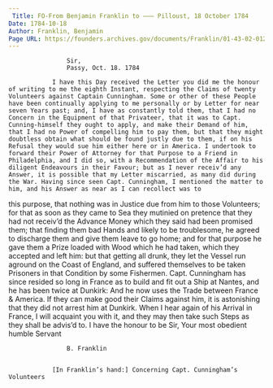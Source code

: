 ```yaml
---
 Title: FO-From Benjamin Franklin to ——— Pilloust, 18 October 1784
Date: 1784-10-18
Author: Franklin, Benjamin
Page URL: https://founders.archives.gov/documents/Franklin/01-43-02-0123
---
```


				
					Sir,
					Passy, Oct. 18. 1784
				
				I have this Day received the Letter you did me the honour of writing to me the eighth Instant, respecting the Claims of twenty Volunteers against Captain Cunningham. Some or other of these People have been continually applying to me personally or by Letter for near seven Years past; and, I have as constantly told them, that I had no Concern in the Equipment of that Privateer, that it was to Capt. Cunning-himself they ought to apply, and make their Demand of him, that I had no Power of compelling him to pay them, but that they might doubtless obtain what should be found justly due to them, if on his Refusal they would sue him either here or in America. I undertook to forward their Power of Attorney for that Purpose to a Friend in Philadelphia, and I did so, with a Recommendation of the Affair to his diligent Endeavours in their Favour; but as I never receiv’d any Answer, it is possible that my Letter miscarried, as many did during the War. Having since seen Capt. Cunningham, I mentioned the matter to him, and his Answer as near as I can recollect was to

this purpose, that nothing was in Justice due from him to those Volunteers; for that as soon as they came to Sea they mutinied on pretence that they had not receiv’d the Advance Money which they said had been promised them; that finding them bad Hands and likely to be troublesome, he agreed to discharge them and give them leave to go home; and for that purpose he gave them a Prize loaded with Wood which he had taken, which they accepted and left him: but that getting all drunk, they let the Vessel run aground on the Coast of England, and suffered themselves to be taken Prisoners in that Condition by some Fishermen. Capt. Cunningham has since resided so long in France as to build and fit out a Ship at Nantes, and he has been twice at Dunkirk: And he now uses the Trade between France & America. If they can make good their Claims against him, it is astonishing that they did not arrest him at Dunkirk. When I hear again of his Arrival in France, I will acquaint you with it, and they may then take such Steps as they shall be advis’d to. I have the honour to be Sir, Your most obedient humble Servant
				
					B. Franklin
				
			 
				[In Franklin’s hand:] Concerning Capt. Cunningham’s Volunteers
			
